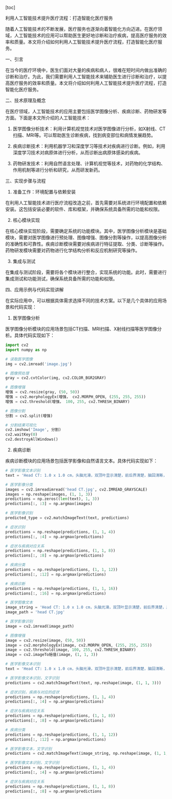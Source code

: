 
[toc]                    
                
                
利用人工智能技术提升医疗流程：打造智能化医疗服务

随着人工智能技术的不断发展，医疗服务也逐渐向着智能化方向迈进。在医疗领域，人工智能技术的应用可以帮助医生更好地诊断和治疗疾病，提高医疗服务的效率和质量。本文将介绍如何利用人工智能技术提升医疗流程，打造智能化医疗服务。

一、引言

在当今的医疗环境中，医生们面对大量的疾病和病人，很难在短时间内做出准确的诊断和治疗。为此，我们需要利用人工智能技术来辅助医生进行诊断和治疗，以提高医疗服务的效率和质量。本文将介绍如何利用人工智能技术提升医疗流程，打造智能化医疗服务。

二、技术原理及概念

在医疗领域，人工智能技术的应用主要包括医学图像分析、疾病诊断、药物研发等方面。下面是本文所介绍的人工智能技术：

1. 医学图像分析技术：利用计算机视觉技术对医学图像进行分析，如X射线、CT扫描、MRI等。可以帮助医生诊断疾病，找到病变部位和病情发展趋势。

2. 疾病诊断技术：利用机器学习和深度学习等技术对疾病进行诊断。例如，利用深度学习技术对病原体进行分析，从而诊断出病原体感染的疾病。

3. 药物研发技术：利用自然语言处理、计算机视觉等技术，对药物的化学结构、作用机制等进行分析和研究，从而研发新药。

三、实现步骤与流程

1. 准备工作：环境配置与依赖安装

在利用人工智能技术进行医疗流程改造之前，首先需要对系统进行环境配置和依赖安装。这包括安装必要的软件、库和框架，并确保系统具备所需的功能和权限。

2. 核心模块实现

在核心模块实现阶段，需要确定系统的功能模块。其中，医学图像分析模块是基础模块，需要对医学图像进行预处理、图像增强、图像分割等操作，以提高图像分析的准确性和可靠性。疾病诊断模块需要对疾病进行特征提取、分类、诊断等操作。药物研发模块需要对药物进行化学结构分析和反应机制研究等操作。

3. 集成与测试

在集成与测试阶段，需要将各个模块进行整合，实现系统的功能。此时，需要进行集成测试和功能测试，确保系统具备所需的功能和权限。

四、应用示例与代码实现讲解

在实际应用中，可以根据具体需求选择不同的技术方案。以下是几个具体的应用场景和代码实现：

1. 医学图像分析

医学图像分析模块的应用场景包括CT扫描、MRI扫描、X射线扫描等医学图像分析。具体代码实现如下：

```python
import cv2
import numpy as np

# 读取医学图像
img = cv2.imread('image.jpg')

# 图像预处理
gray = cv2.cvtColor(img, cv2.COLOR_BGR2GRAY)

# 图像增强
增强 = cv2.resize(gray, (50, 50))
增强 = cv2.morphologyEx(增强， cv2.MORPH_OPEN, (255, 255, 255))
增强 = cv2.threshold(增强， 100, 255, cv2.THRESH_BINARY)

# 图像分割
分割 = cv2.split(增强)

# 分割结果可视化
cv2.imshow('Image', 分割)
cv2.waitKey(0)
cv2.destroyAllWindows()
```

2. 疾病诊断

疾病诊断模块的应用场景包括医学影像和自然语言文本。具体代码实现如下：

```python
# 医学影像文本识别
text = 'Head CT: 1.0 x 1.0 cm，头脑光滑，双顶叶显示清楚，前后界清楚，脑回清晰，整体平移无异常，界清，脑池清晰，脑外结构无异常，CT值无异常。'

# 医学影像分类
images = cv2.imreadimread('head CT.jpg', cv2.IMREAD_GRAYSCALE)
images = np.reshape(images, (1, 1, 3))
predictions = np.zeros((len(text), 1, 3))
predictions[:, :3] = np.argmax(images)

# 医学影像识别
predicted_type = cv2.matchImageText(text, predictions)

# 症状识别
predictions = np.reshape(predictions, (1, 1, 4))
predictions[:, :4] = np.argmax(predictions)

# 症状与疾病对应关系
predictions = np.reshape(predictions, (1, 1, 8))
predictions[:, :8] = np.argmax(predictions)

# 疾病分类
predictions = np.reshape(predictions, (1, 1, 12))
predictions[:, :12] = np.argmax(predictions)

# 疾病诊断
predictions = np.reshape(predictions, (1, 1, 16))
predictions[:, :16] = np.argmax(predictions)

# 医学图像文本
image_string = 'Head CT: 1.0 x 1.0 cm，头脑光滑，双顶叶显示清楚，前后界清楚，脑回清晰，整体平移无异常，界清，脑池清晰，脑外结构无异常，CT值无异常。'
image_path = 'head CT.jpg'

# 医学影像识别
image = cv2.imread(image_path)

# 图像增强
image = cv2.resize(image, (50, 50))
image = cv2.morphologyEx(image, cv2.MORPH_OPEN, (255, 255, 255))
image = cv2.threshold(image, 100, 255, cv2.THRESH_BINARY)
image = cv2.imageTo赔值(image, (1, 1, 3))

# 医学影像文本识别
text = 'Head CT: 1.0 x 1.0 cm，头脑光滑，双顶叶显示清楚，前后界清楚，脑回清晰，整体平移无异常，界清，脑池清晰，脑外结构无异常，CT值无异常。'

# 医学影像文本识别，文字识别
predictions = cv2.matchImageText(text, np.reshape(image, (1, 1, 3)))

# 症状识别，疾病与对应的症状
predictions = np.reshape(predictions, (1, 1, 4))
predictions[:, :4] = np.argmax(predictions)

# 症状与疾病对应关系
predictions = np.reshape(predictions, (1, 1, 8))
predictions[:, :8] = np.argmax(predictions)

# 疾病分类
predictions = np.reshape(predictions, (1, 1, 12))
predictions[:, :12] = np.argmax(predictions)

# 医学影像文本，文字识别
predictions = cv2.matchImageText(image_string, np.reshape(image, (1, 1, 3)))

# 医学影像文本识别，文字识别
predictions = np.reshape(predictions, (1, 1, 4))
predictions[:, :4] = np.argmax(predictions)

# 症状与疾病对应关系
predictions = np.reshape(predictions, (1, 1, 8))
predictions[:, :8] = np.argmax(predictions

